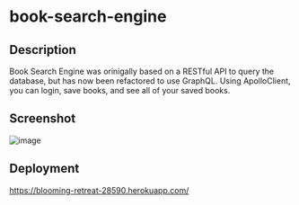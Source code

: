 # book-search-engine

## Description
Book Search Engine was orinigally based on a RESTful API to query the database, but has now been refactored to use GraphQL. Using ApolloClient, you can login, save books, and see all of your saved books. 

## Screenshot
![image](https://user-images.githubusercontent.com/13123028/185510152-6a6bd627-d5b4-43a4-a071-5b4f6fbe076b.png)

## Deployment
https://blooming-retreat-28590.herokuapp.com/
